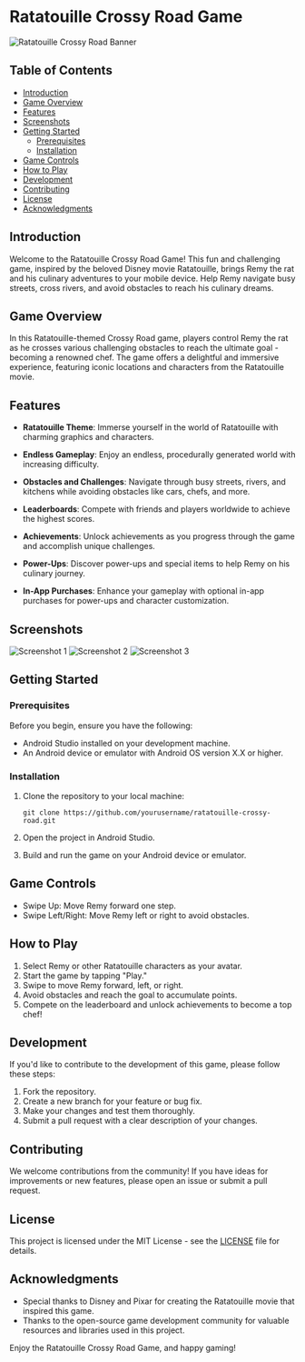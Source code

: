 # Ratatouille Crossy Road Game

![Ratatouille Crossy Road Banner](link_to_banner_image)

## Table of Contents

- [Introduction](#introduction)
- [Game Overview](#game-overview)
- [Features](#features)
- [Screenshots](#screenshots)
- [Getting Started](#getting-started)
  - [Prerequisites](#prerequisites)
  - [Installation](#installation)
- [Game Controls](#game-controls)
- [How to Play](#how-to-play)
- [Development](#development)
- [Contributing](#contributing)
- [License](#license)
- [Acknowledgments](#acknowledgments)

## Introduction

Welcome to the Ratatouille Crossy Road Game! This fun and challenging game, inspired by the beloved Disney movie Ratatouille, brings Remy the rat and his culinary adventures to your mobile device. Help Remy navigate busy streets, cross rivers, and avoid obstacles to reach his culinary dreams.

## Game Overview

In this Ratatouille-themed Crossy Road game, players control Remy the rat as he crosses various challenging obstacles to reach the ultimate goal - becoming a renowned chef. The game offers a delightful and immersive experience, featuring iconic locations and characters from the Ratatouille movie.

## Features

- **Ratatouille Theme**: Immerse yourself in the world of Ratatouille with charming graphics and characters.

- **Endless Gameplay**: Enjoy an endless, procedurally generated world with increasing difficulty.

- **Obstacles and Challenges**: Navigate through busy streets, rivers, and kitchens while avoiding obstacles like cars, chefs, and more.

- **Leaderboards**: Compete with friends and players worldwide to achieve the highest scores.

- **Achievements**: Unlock achievements as you progress through the game and accomplish unique challenges.

- **Power-Ups**: Discover power-ups and special items to help Remy on his culinary journey.

- **In-App Purchases**: Enhance your gameplay with optional in-app purchases for power-ups and character customization.

## Screenshots

![Screenshot 1](link_to_screenshot_1)
![Screenshot 2](link_to_screenshot_2)
![Screenshot 3](link_to_screenshot_3)

## Getting Started

### Prerequisites

Before you begin, ensure you have the following:

- Android Studio installed on your development machine.
- An Android device or emulator with Android OS version X.X or higher.

### Installation

1. Clone the repository to your local machine:
   ```
   git clone https://github.com/yourusername/ratatouille-crossy-road.git
   ```

2. Open the project in Android Studio.

3. Build and run the game on your Android device or emulator.

## Game Controls

- Swipe Up: Move Remy forward one step.
- Swipe Left/Right: Move Remy left or right to avoid obstacles.

## How to Play

1. Select Remy or other Ratatouille characters as your avatar.
2. Start the game by tapping "Play."
3. Swipe to move Remy forward, left, or right.
4. Avoid obstacles and reach the goal to accumulate points.
5. Compete on the leaderboard and unlock achievements to become a top chef!

## Development

If you'd like to contribute to the development of this game, please follow these steps:

1. Fork the repository.
2. Create a new branch for your feature or bug fix.
3. Make your changes and test them thoroughly.
4. Submit a pull request with a clear description of your changes.

## Contributing

We welcome contributions from the community! If you have ideas for improvements or new features, please open an issue or submit a pull request.

## License

This project is licensed under the MIT License - see the [LICENSE](LICENSE) file for details.

## Acknowledgments

- Special thanks to Disney and Pixar for creating the Ratatouille movie that inspired this game.
- Thanks to the open-source game development community for valuable resources and libraries used in this project.

Enjoy the Ratatouille Crossy Road Game, and happy gaming!

